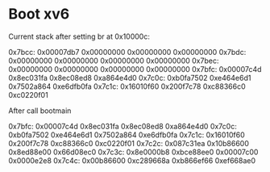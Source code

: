 # Boot xv6

Current stack after setting br at 0x10000c:

0x7bcc: 0x00007db7      0x00000000      0x00000000      0x00000000
0x7bdc: 0x00000000      0x00000000      0x00000000      0x00000000
0x7bec: 0x00000000      0x00000000      0x00000000      0x00000000
0x7bfc: 0x00007c4d      0x8ec031fa      0x8ec08ed8      0xa864e4d0
0x7c0c: 0xb0fa7502      0xe464e6d1      0x7502a864      0xe6dfb0fa
0x7c1c: 0x16010f60      0x200f7c78      0xc88366c0      0xc0220f01

After call bootmain

0x7bfc: 0x00007c4d      0x8ec031fa      0x8ec08ed8      0xa864e4d0
0x7c0c: 0xb0fa7502      0xe464e6d1      0x7502a864      0xe6dfb0fa
0x7c1c: 0x16010f60      0x200f7c78      0xc88366c0      0xc0220f01
0x7c2c: 0x087c31ea      0x10b86600      0x8ed88e00      0x66d08ec0
0x7c3c: 0x8e0000b8      0xbce88ee0      0x00007c00      0x0000e2e8
0x7c4c: 0x00b86600      0xc289668a      0xb866ef66      0xef668ae0
